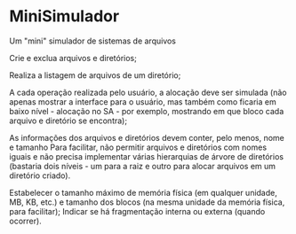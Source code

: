 # MiniSimulador
Um "mini" simulador de sistemas de arquivos

Crie e exclua arquivos e diretórios;

Realiza a listagem de arquivos de um diretório;

A cada operação realizada pelo usuário, a alocação deve ser simulada (não apenas mostrar a interface para o usuário, mas também como ficaria em baixo nível - alocação no SA - por exemplo, mostrando em que bloco cada arquivo e diretório se encontra);

As informações dos arquivos e diretórios devem conter, pelo menos, nome e tamanho
Para facilitar, não permitir arquivos e diretórios com nomes iguais e não precisa implementar várias hierarquias de árvore de diretórios (bastaria dois níveis - um para a raiz e outro para alocar arquivos em um diretório criado).

Estabelecer o tamanho máximo de memória física (em qualquer unidade, MB, KB, etc.) e tamanho dos blocos (na mesma unidade da memória física, para facilitar);
Indicar se há fragmentação interna ou externa (quando ocorrer).
